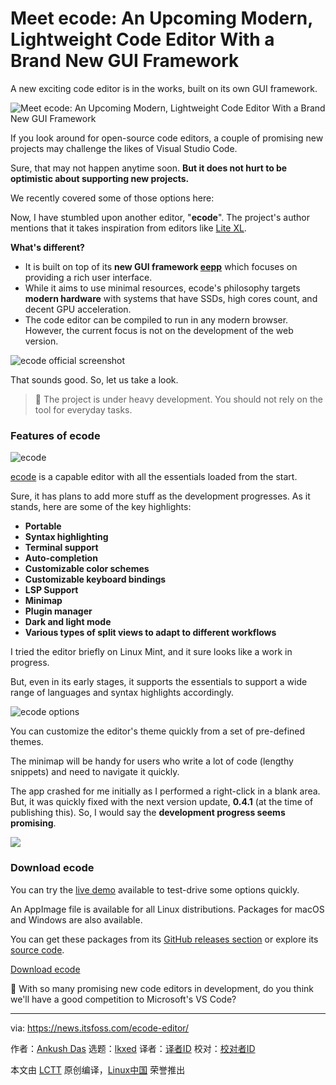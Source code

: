 [#]: subject: "Meet ecode: An Upcoming Modern, Lightweight Code Editor With a Brand New GUI Framework"
[#]: via: "https://news.itsfoss.com/ecode-editor/"
[#]: author: "Ankush Das https://news.itsfoss.com/author/ankush/"
[#]: collector: "lkxed"
[#]: translator: " "
[#]: reviewer: " "
[#]: publisher: " "
[#]: url: " "

Meet ecode: An Upcoming Modern, Lightweight Code Editor With a Brand New GUI Framework
======

A new exciting code editor is in the works, built on its own GUI framework.

![Meet ecode: An Upcoming Modern, Lightweight Code Editor With a Brand New GUI Framework][1]

If you look around for open-source code editors, a couple of promising new projects may challenge the likes of Visual Studio Code.

Sure, that may not happen anytime soon. **But it does not hurt to be optimistic about supporting new projects.**

We recently covered some of those options here:

Now, I have stumbled upon another editor, "**ecode**". The project's author mentions that it takes inspiration from editors like [Lite XL][2].

**What's different?**

- It is built on top of its **new GUI framework [eepp][3]** which focuses on providing a rich user interface.
- While it aims to use minimal resources, ecode's philosophy targets **modern hardware** with systems that have SSDs, high cores count, and decent GPU acceleration.
- The code editor can be compiled to run in any modern browser. However, the current focus is not on the development of the web version.

![ecode official screenshot][4]

That sounds good. So, let us take a look.

> 🚧 The project is under heavy development. You should not rely on the tool for everyday tasks.

### Features of ecode

![ecode][7]

[ecode][8] is a capable editor with all the essentials loaded from the start.

Sure, it has plans to add more stuff as the development progresses. As it stands, here are some of the key highlights:

- **Portable**
- **Syntax highlighting**
- **Terminal support**
- **Auto-completion**
- **Customizable color schemes**
- **Customizable keyboard bindings**
- **LSP Support**
- **Minimap**
- **Plugin manager**
- **Dark and light mode**
- **Various types of split views to adapt to different workflows**

I tried the editor briefly on Linux Mint, and it sure looks like a work in progress.

But, even in its early stages, it supports the essentials to support a wide range of languages and syntax highlights accordingly.

![ecode options][9]

You can customize the editor's theme quickly from a set of pre-defined themes.

The minimap will be handy for users who write a lot of code (lengthy snippets) and need to navigate it quickly.

The app crashed for me initially as I performed a right-click in a blank area. But, it was quickly fixed with the next version update, **0.4.1** (at the time of publishing this). So, I would say the **development progress seems promising**.

![][10]

### Download ecode

You can try the [live demo][13] available to test-drive some options quickly.

An AppImage file is available for all Linux distributions. Packages for macOS and Windows are also available.

You can get these packages from its [GitHub releases section][14] or explore its [source code][3].

[Download ecode][14]

💬 With so many promising new code editors in development, do you think we'll have a good competition to Microsoft's VS Code?

--------------------------------------------------------------------------------

via: https://news.itsfoss.com/ecode-editor/

作者：[Ankush Das][a]
选题：[lkxed][b]
译者：[译者ID](https://github.com/译者ID)
校对：[校对者ID](https://github.com/校对者ID)

本文由 [LCTT](https://github.com/LCTT/TranslateProject) 原创编译，[Linux中国](https://linux.cn/) 荣誉推出

[a]: https://news.itsfoss.com/author/ankush/
[b]: https://github.com/lkxed
[1]: https://news.itsfoss.com/content/images/size/w2000/2023/01/ecode-first-look.png
[2]: https://itsfoss.com/lite-xl/
[3]: https://github.com/SpartanJ/eepp/
[4]: https://news.itsfoss.com/content/images/2023/01/ecode-official.jpg
[5]: https://www.pjtra.com/apple-touch-icon.png
[7]: https://news.itsfoss.com/content/images/2023/01/ecode.png
[8]: https://github.com/SpartanJ/ecode
[9]: https://news.itsfoss.com/content/images/2023/01/ecode-options.png
[10]: https://news.itsfoss.com/content/images/2023/01/ecode-plugins.png
[13]: https://cdn.ensoft.dev/eepp-demos/demo-fs.html?run=ecode.js
[14]: https://github.com/SpartanJ/ecode/releases/tag/ecode-0.4.1
